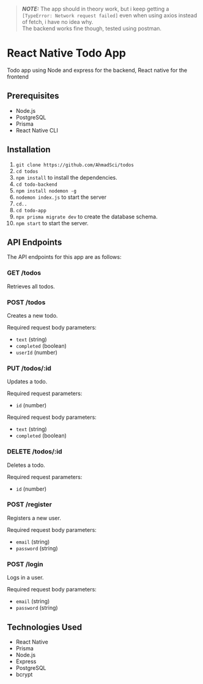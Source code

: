 > **_NOTE:_**  The app should in theory work, but i keep getting a `[TypeError: Network request failed]` even when using axios instead of fetch, i have no idea why. \
The backend works fine though, tested using postman.

# React Native Todo App

Todo app using Node and express for the backend, React native for the frontend

## Prerequisites

- Node.js
- PostgreSQL
- Prisma
- React Native CLI

## Installation

1. `git clone https://github.com/AhmadSci/todos`
2. `cd todos`
3. `npm install` to install the dependencies.
4. `cd todo-backend`
5. `npm install nodemon -g`
6. `nodemon index.js` to start the server
7. `cd..`
8. `cd todo-app`
9. `npx prisma migrate dev` to create the database schema.
10. `npm start` to start the server.

## API Endpoints

The API endpoints for this app are as follows:

### GET /todos

Retrieves all todos.

### POST /todos

Creates a new todo.

Required request body parameters:

- `text` (string)
- `completed` (boolean)
- `userId` (number)

### PUT /todos/:id

Updates a todo.

Required request parameters:

- `id` (number)

Required request body parameters:

- `text` (string)
- `completed` (boolean)

### DELETE /todos/:id

Deletes a todo.

Required request parameters:

- `id` (number)

### POST /register

Registers a new user.

Required request body parameters:

- `email` (string)
- `password` (string)

### POST /login

Logs in a user.

Required request body parameters:

- `email` (string)
- `password` (string)

## Technologies Used

- React Native
- Prisma
- Node.js
- Express
- PostgreSQL
- bcrypt